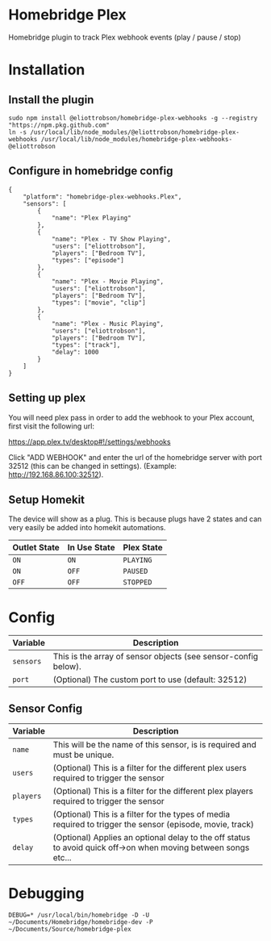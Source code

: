 # Homebridge Plex
Homebridge plugin to track Plex webhook events (play / pause / stop)

# Installation

## Install the plugin
```
sudo npm install @eliottrobson/homebridge-plex-webhooks -g --registry "https://npm.pkg.github.com"
ln -s /usr/local/lib/node_modules/@eliottrobson/homebridge-plex-webhooks /usr/local/lib/node_modules/homebridge-plex-webhooks-@eliottrobson
```

## Configure in homebridge config
```
{
    "platform": "homebridge-plex-webhooks.Plex",
    "sensors": [
        {
            "name": "Plex Playing"
        },
        {
            "name": "Plex - TV Show Playing",
            "users": ["eliottrobson"],
            "players": ["Bedroom TV"],
            "types": ["episode"]
        },
        {
            "name": "Plex - Movie Playing",
            "users": ["eliottrobson"],
            "players": ["Bedroom TV"],
            "types": ["movie", "clip"]
        },
        {
            "name": "Plex - Music Playing",
            "users": ["eliottrobson"],
            "players": ["Bedroom TV"],
            "types": ["track"],
            "delay": 1000
        }
    ]
}
```

## Setting up plex

You will need plex pass in order to add the webhook to your Plex account, first visit the following url:

https://app.plex.tv/desktop#!/settings/webhooks

Click "ADD WEBHOOK" and enter the url of the homebridge server with port 32512 (this can be changed in settings). (Example: http://192.168.86.100:32512).

## Setup Homekit

The device will show as a plug. This is because plugs have 2 states and can very easily be added into homekit automations.

Outlet State | In Use State | Plex State
------------ | ------------ | ----------
`ON` | `ON` | `PLAYING`
`ON` | `OFF` | `PAUSED`
`OFF` | `OFF` | `STOPPED`

# Config
Variable | Description
-------- | -----------
`sensors` | This is the array of sensor objects (see sensor-config below).
`port` | (Optional) The custom port to use (default: 32512)

## Sensor Config
Variable | Description
-------- | -----------
`name` | This will be the name of this sensor, is is required and must be unique.
`users` | (Optional) This is a filter for the different plex users required to trigger the sensor
`players` | (Optional) This is a filter for the different plex players required to trigger the sensor
`types` | (Optional) This is a filter for the types of media required to trigger the sensor (episode, movie, track)
`delay` | (Optional) Applies an optional delay to the off status to avoid quick off->on when moving between songs etc...

# Debugging
```
DEBUG=* /usr/local/bin/homebridge -D -U ~/Documents/Homebridge/homebridge-dev -P ~/Documents/Source/homebridge-plex
```